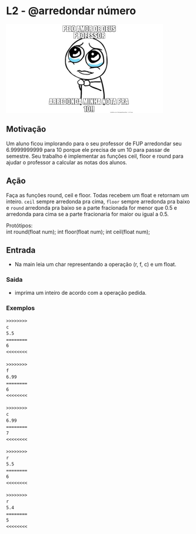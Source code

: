 # L2 - @arredondar número

![_](cover.jpg)

## Motivação

Um aluno ficou implorando para o seu professor de FUP arredondar seu 6.9999999999 para 10 porque ele precisa de um 10 para passar de semestre. Seu trabalho é implementar as funções ceil, floor e round para ajudar o professor a calcular as notas dos alunos.

## Ação

Faça as funções round, ceil e floor. Todas recebem um float e retornam um inteiro. `ceil` sempre arredonda pra cima, `floor` sempre arredonda pra baixo e `round` arredonda pra baixo se a parte fracionada for menor que 0.5 e arredonda para cima se a parte fracionaria for maior ou igual a 0.5.  

Protótipos:  
int round(float num);
int floor(float num);
int ceil(float num);

## Entrada

* Na main leia um char representando a operação (r, f, c) e um float.

### Saida

* imprima um inteiro de acordo com a operação pedida.  

### Exemplos

``` txt
>>>>>>>>
c
5.5
========
6
<<<<<<<<

>>>>>>>>
f
6.99
========
6
<<<<<<<<

>>>>>>>>
c
6.99
========
7
<<<<<<<<

>>>>>>>>
r
5.5
========
6
<<<<<<<<

>>>>>>>>
r
5.4
========
5
<<<<<<<<
```
